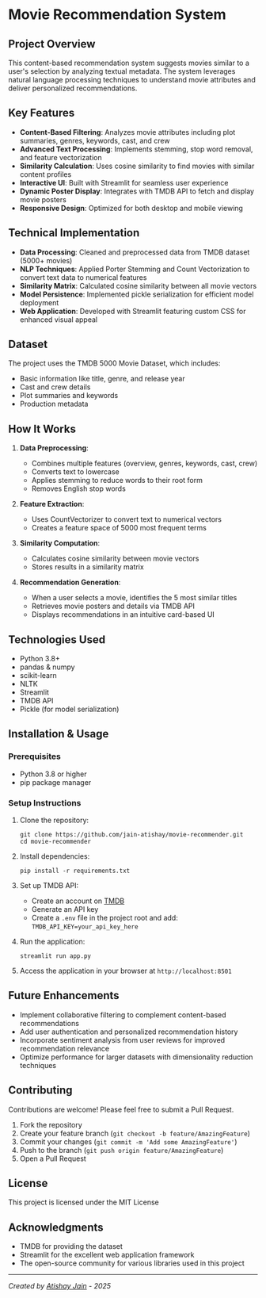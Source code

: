 # Movie Recommendation System

## Project Overview
This content-based recommendation system suggests movies similar to a user's selection by analyzing textual metadata. The system leverages natural language processing techniques to understand movie attributes and deliver personalized recommendations.

## Key Features
- **Content-Based Filtering**: Analyzes movie attributes including plot summaries, genres, keywords, cast, and crew
- **Advanced Text Processing**: Implements stemming, stop word removal, and feature vectorization
- **Similarity Calculation**: Uses cosine similarity to find movies with similar content profiles
- **Interactive UI**: Built with Streamlit for seamless user experience
- **Dynamic Poster Display**: Integrates with TMDB API to fetch and display movie posters
- **Responsive Design**: Optimized for both desktop and mobile viewing


## Technical Implementation
- **Data Processing**: Cleaned and preprocessed data from TMDB dataset (5000+ movies)
- **NLP Techniques**: Applied Porter Stemming and Count Vectorization to convert text data to numerical features
- **Similarity Matrix**: Calculated cosine similarity between all movie vectors
- **Model Persistence**: Implemented pickle serialization for efficient model deployment
- **Web Application**: Developed with Streamlit featuring custom CSS for enhanced visual appeal

## Dataset
The project uses the TMDB 5000 Movie Dataset, which includes:
- Basic information like title, genre, and release year
- Cast and crew details
- Plot summaries and keywords
- Production metadata

## How It Works
1. **Data Preprocessing**:
   - Combines multiple features (overview, genres, keywords, cast, crew)
   - Converts text to lowercase
   - Applies stemming to reduce words to their root form
   - Removes English stop words

2. **Feature Extraction**:
   - Uses CountVectorizer to convert text to numerical vectors
   - Creates a feature space of 5000 most frequent terms

3. **Similarity Computation**:
   - Calculates cosine similarity between movie vectors
   - Stores results in a similarity matrix

4. **Recommendation Generation**:
   - When a user selects a movie, identifies the 5 most similar titles
   - Retrieves movie posters and details via TMDB API
   - Displays recommendations in an intuitive card-based UI

## Technologies Used
- Python 3.8+
- pandas & numpy
- scikit-learn
- NLTK
- Streamlit
- TMDB API
- Pickle (for model serialization)

## Installation & Usage

### Prerequisites
- Python 3.8 or higher
- pip package manager

### Setup Instructions
1. Clone the repository:
   ```
   git clone https://github.com/jain-atishay/movie-recommender.git
   cd movie-recommender
   ```

2. Install dependencies:
   ```
   pip install -r requirements.txt
   ```

3. Set up TMDB API:
   - Create an account on [TMDB](https://www.themoviedb.org/)
   - Generate an API key
   - Create a `.env` file in the project root and add: `TMDB_API_KEY=your_api_key_here`

4. Run the application:
   ```
   streamlit run app.py
   ```

5. Access the application in your browser at `http://localhost:8501`

## Future Enhancements
- Implement collaborative filtering to complement content-based recommendations
- Add user authentication and personalized recommendation history
- Incorporate sentiment analysis from user reviews for improved recommendation relevance
- Optimize performance for larger datasets with dimensionality reduction techniques

## Contributing
Contributions are welcome! Please feel free to submit a Pull Request.

1. Fork the repository
2. Create your feature branch (`git checkout -b feature/AmazingFeature`)
3. Commit your changes (`git commit -m 'Add some AmazingFeature'`)
4. Push to the branch (`git push origin feature/AmazingFeature`)
5. Open a Pull Request

## License
This project is licensed under the MIT License

## Acknowledgments
- TMDB for providing the dataset
- Streamlit for the excellent web application framework
- The open-source community for various libraries used in this project

---
*Created by [Atishay Jain](https://github.com/jain-atishay) - 2025*
